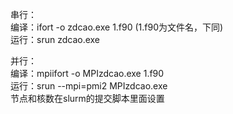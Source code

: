 串行：   
编译：ifort -o zdcao.exe 1.f90 (1.f90为文件名，下同)   
运行：srun zdcao.exe   

并行：   
编译：mpiifort -o MPIzdcao.exe 1.f90   
运行：srun --mpi=pmi2  MPIzdcao.exe   
节点和核数在slurm的提交脚本里面设置   
 
